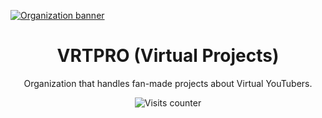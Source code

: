 [![Organization banner](https://cdn.upload.systems/uploads/Z6nQdJ7m.webp)](#)

<div style="text-align: center;">

# VRTPRO (Virtual Projects)

Organization that handles fan-made projects about Virtual YouTubers.

![Visits counter](https://komarev.com/ghpvc/?username=vrtpro&style=for-the-badge&label=Visits)

</div>

